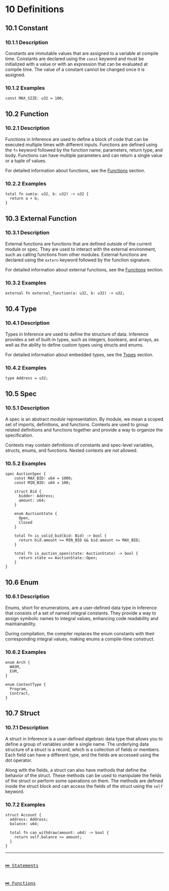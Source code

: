 # 10 Definitions

## 10.1 Constant

### 10.1.1 Description

Constants are immutable values that are assigned to a variable at compile time. Constants are declared using the `const` keyword and must be initialized with a value or with an expression that can be evaluated at compile time. The value of a constant cannot be changed once it is assigned.

### 10.1.2 Examples

```inference
const MAX_SIZE: u32 = 100;
```

## 10.2 Function

### 10.2.1 Description

Functions in Inference are used to define a block of code that can be executed multiple times with different inputs. Functions are defined using the `fn` keyword followed by the function name, parameters, return type, and body. Functions can have multiple parameters and can return a single value or a tuple of values.

For detailed information about functions, see the [Functions](./functions.md) section.

### 10.2.2 Examples

```inference
total fn sum(a: u32, b: u32) -> u32 {
  return a + b;
}
```

## 10.3 External Function

### 10.3.1 Description

External functions are functions that are defined outside of the current module or spec. They are used to interact with the external environment, such as calling functions from other modules. External functions are declared using the `extern` keyword followed by the function signature.

For detailed information about external functions, see the [Functions](./functions.md#11-external-function) section.

### 10.3.2 Examples

```inference
external fn external_function(a: u32, b: u32) -> u32;
```

## 10.4 Type

### 10.4.1 Description

Types in Inference are used to define the structure of data. Inference provides a set of built-in types, such as integers, booleans, and arrays, as well as the ability to define custom types using structs and enums.

For detailed information about embedded types, see the [Types](./types.md) section.

### 10.4.2 Examples

```inference
type Address = u32;
```

## 10.5 Spec

### 10.5.1 Description

A spec is an abstract _module_ representation. By module, we mean a scoped set of imports, definitions, and functions. Contexts are used to group related definitions and functions together and provide a way to organize the specification.

Contexts may contain definitions of constants and spec-level variables, structs, enums, and functions. Nested contexts are not allowed.

### 10.5.2 Examples

```inference
spec AuctionSpec {  
    const MAX_BID: u64 = 1000;
    const MIN_BID: u64 = 100;

    struct Bid {
      bidder: Address;
      amount: u64;
    }

    enum AuctionState {
      Open,
      Closed
    }

    total fn is_valid_bid(bid: Bid) -> bool {
      return bid.amount >= MIN_BID && bid.amount <= MAX_BID;
    }

    total fn is_auction_open(state: AuctionState) -> bool {
      return state == AuctionState::Open;
    }
}
```

## 10.6 Enum

### 10.6.1 Description

Enums, short for enumerations, are a user-defined data type in Inference that consists of a set of named integral constants. They provide a way to assign symbolic names to integral values, enhancing code readability and maintainability.

During compilation, the compiler replaces the enum constants with their corresponding integral values, making enums a compile-time construct.

### 10.6.2 Examples

```inference
enum Arch {
  WASM,
  EVM,
}

enum ContextType {
  Program,
  Contract,
}
```

## 10.7 Struct

### 10.7.1 Description

A struct in Inference is a user-defined algebraic data type that allows you to define a group of variables under a single name. The underlying data structure of a struct is a record, which is a collection of fields or members. Each field can have a different type, and the fields are accessed using the dot operator.

Along with the fields, a struct can also have methods that define the behavior of the struct. These methods can be used to manipulate the fields of the struct or perform some operations on them. The methods are defined inside the struct block and can access the fields of the struct using the `self` keyword.

### 10.7.2 Examples

```inference
struct Account {
  address: Address;
  balance: u64;

  total fn can_withdraw(amount: u64) -> bool {
    return self.balance >= amount;
  }
}
```

---

[<kbd><br>⏮️ Statements<br><br></kbd>](./statements.md)
[<kbd><br>⏭️ Functions<br><br></kbd>](./functions.md)
